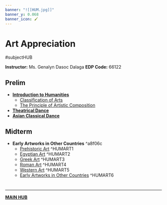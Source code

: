 ```yaml
---
banner: "![[HUM.jpg]]"
banner_y: 0.068
banner_icon: 🖌️
---
```

# Art Appreciation
#subjectHUB 

**Instructor:** Ms. Genalyn Dasoc Dalaga
**EDP Code:** 66122

## Prelim
- [**Introduction to Humanities**](HUMintro.md)
	- [Classification of Arts](ClassificationofArts.md)
	- [The Principle of Artistic Composition](PrincipleArtisticComposition.md)
- [**Theatrical Dance**](TheatricalDance.md)
- [**Asian Classical Dance**](AsianClassicalDance.md)

## Midterm
- **Early Artworks in Other Countries** ^a8f06c
	- [Prehistoric Art](PrehistoricArt.md) ^HUMART1
	- [Egyptian Art](EgyptianArt.md) ^HUMART2
	- [Greek Art](GreekArt.md) ^HUMART3
	- [Roman Art](RomanArt.md) ^HUMART4
	- [Western Art](WesternArt.md) ^HUMART5
	- [Early Artworks in Other Countries](Early%20Artworks%20Examples.md) ^HUMART6

# 
---
**[MAIN HUB](MAINBSIT.md)**